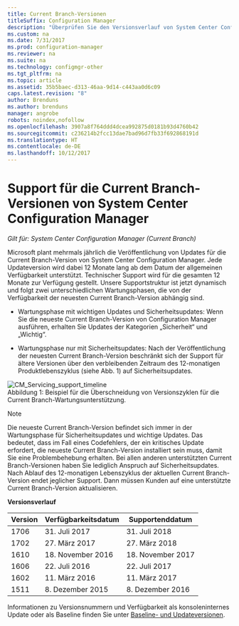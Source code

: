 ```yaml
---
title: Current Branch-Versionen
titleSuffix: Configuration Manager
description: "Überprüfen Sie den Versionsverlauf von System Center Configuration Manager, und erfahren Sie mehr über die Phasen des angebotenen Diensts."
ms.custom: na
ms.date: 7/31/2017
ms.prod: configuration-manager
ms.reviewer: na
ms.suite: na
ms.technology: configmgr-other
ms.tgt_pltfrm: na
ms.topic: article
ms.assetid: 35b5baec-d313-46aa-9d14-c443aa0d6c09
caps.latest.revision: "8"
author: Brenduns
ms.author: brenduns
manager: angrobe
robots: noindex,nofollow
ms.openlocfilehash: 3907a8f764ddd4dcea992875d0181b93d4760b42
ms.sourcegitcommit: c236214b2fcc13dae7bad96d7fb33f692868191d
ms.translationtype: HT
ms.contentlocale: de-DE
ms.lasthandoff: 10/12/2017
---
```

# <a name="support-for-system-center-configuration-manager-current-branch-versions"></a>Support für die Current Branch-Versionen von System Center Configuration Manager

*Gilt für: System Center Configuration Manager (Current Branch)*

Microsoft plant mehrmals jährlich die Veröffentlichung von Updates für die Current Branch-Version von System Center Configuration Manager. Jede Updateversion wird dabei 12 Monate lang ab dem Datum der allgemeinen Verfügbarkeit unterstützt. Technischer Support wird für die gesamten 12 Monate zur Verfügung gestellt. Unsere Supportstruktur ist jetzt dynamisch und folgt zwei unterschiedlichen Wartungsphasen, die von der Verfügbarkeit der neuesten Current Branch-Version abhängig sind.  

-   Wartungsphase mit wichtigen Updates und Sicherheitsupdates: Wenn Sie die neueste Current Branch-Version von Configuration Manager ausführen, erhalten Sie Updates der Kategorien „Sicherheit“ und „Wichtig“.  

-   Wartungsphase nur mit Sicherheitsupdates: Nach der Veröffentlichung der neuesten Current Branch-Version beschränkt sich der Support für ältere Versionen über den verbleibenden Zeitraum des 12-monatigen Produktlebenszyklus (siehe Abb. 1) auf Sicherheitsupdates.  

 ![CM_Servicing_support_timeline](../../../core/servers/manage/media/CM_Servicing_support_timeline.png "CM_Servicing_support_timeline")  
Abbildung 1: Beispiel für die Überschneidung von Versionszyklen für die Current Branch-Wartungsunterstützung.

> [!NOTE]  
>  Die neueste Current Branch-Version befindet sich immer in der Wartungsphase für Sicherheitsupdates und wichtige Updates. Das bedeutet, dass im Fall eines Codefehlers, der ein kritisches Update erfordert, die neueste Current Branch-Version installiert sein muss, damit Sie eine Problembehebung erhalten. Bei allen anderen unterstützten Current Branch-Versionen haben Sie lediglich Anspruch auf Sicherheitsupdates. Nach Ablauf des 12-monatigen Lebenszyklus der aktuellen Current Branch-Version endet jeglicher Support. Dann müssen Kunden auf eine unterstützte Current Branch-Version aktualisieren.  

 **Versionsverlauf**  

|Version|Verfügbarkeitsdatum|Supportenddatum|  
|-------------|-----------------------|----------------------|  
|1706|31. Juli 2017|31. Juli 2018|
|1702|27. März 2017|27. März 2018|
|1610|18. November 2016|18. November 2017|
|1606|22. Juli 2016| 22. Juli 2017|
|1602|11. März 2016|11. März 2017|
|1511|8. Dezember 2015|8. Dezember 2016|  




Informationen zu Versionsnummern und Verfügbarkeit als konsoleninternes Update oder als Baseline finden Sie unter [Baseline- und Updateversionen](/sccm/core/servers/manage/updates#a-namebkmkbaselinesa-baseline-and-update-versions).

